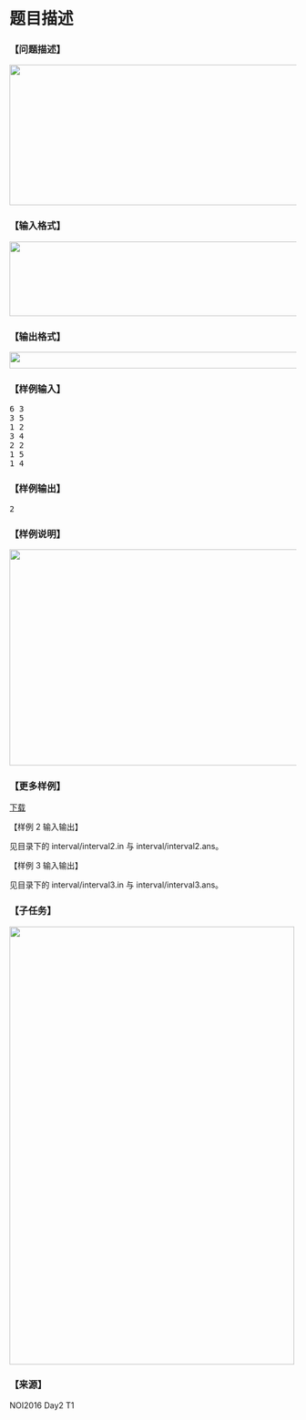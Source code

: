 # 题目描述


<h3>
【问题描述】
</h3>
<p>
<img title="" src="/upload/image/20160731/20160731085137_90100.png" alt="" align="" height="247" width="700"/> 
</p>
<h3>
【输入格式】
</h3>
<p>
<img title="" src="/upload/image/20160731/20160731085150_89234.png" alt="" align="" height="131" width="700"/> 
</p>
<h3>
【输出格式】
</h3>
<p>
<img title="" src="/upload/image/20160731/20160731085200_78768.png" alt="" align="" height="29" width="700"/> 
</p>
<h3>
【样例输入】
</h3>
<pre>6 3
3 5
1 2
3 4
2 2
1 5
1 4
</pre>
<h3>
【样例输出】
</h3>
<pre>2
</pre>
<h3>
【样例说明】
</h3>
<p>
<img title="" src="/upload/image/20160731/20160731085534_19268.png" alt="" align="" height="380" width="700"/> 
</p>
<h3>
【更多样例】
</h3>
<p>
<a href="http://pan.baidu.com/s/1eSsMyQY" target="_blank">下载</a> 
</p>
<p>
【样例 2 输入输出】
</p>
<p>
见目录下的 interval/interval2.in 与 interval/interval2.ans。
</p>
<p>
【样例 3 输入输出】
</p>
<p>
见目录下的 interval/interval3.in 与 interval/interval3.ans。
</p>
<h3>
【子任务】
</h3>
<p>
<img title="" src="/upload/image/20160731/20160731090539_39883.png" alt="" align="" height="770" width="500"/> 
</p>
<h3>
【来源】
</h3>
<p>
NOI2016 Day2 T1
</p>
